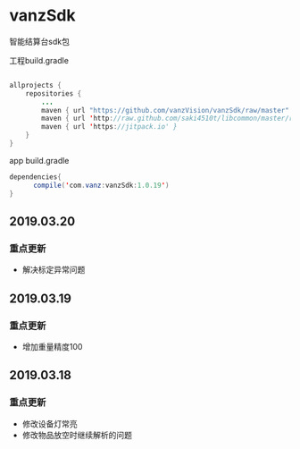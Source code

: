 # vanzSdk
智能结算台sdk包

工程build.gradle
```Java

allprojects {
    repositories {
        ...
        maven { url "https://github.com/vanzVision/vanzSdk/raw/master" }
        maven { url 'http://raw.github.com/saki4510t/libcommon/master/repository/' }
        maven { url 'https://jitpack.io' }
    }
}
```

app build.gradle
```Java
dependencies{
      compile('com.vanz:vanzSdk:1.0.19')
}
```
## 2019.03.20
### 重点更新
* 解决标定异常问题

## 2019.03.19
### 重点更新
* 增加重量精度100

## 2019.03.18
### 重点更新
* 修改设备灯常亮
* 修改物品放空时继续解析的问题

